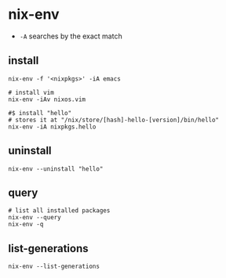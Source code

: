 # nix-env

- `-A` searches by the exact match

## install

```shell
nix-env -f '<nixpkgs>' -iA emacs

# install vim
nix-env -iAv nixos.vim

#$ install "hello"
# stores it at "/nix/store/[hash]-hello-[version]/bin/hello"
nix-env -iA nixpkgs.hello
```

## uninstall

```shell
nix-env --uninstall "hello"
```

## query

```shell
# list all installed packages
nix-env --query
nix-env -q
```

## list-generations

```shell
nix-env --list-generations
```

